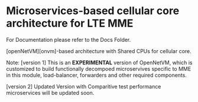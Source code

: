 # Microservices-based cellular core architecture for LTE MME

For Documentation please refer to the Docs Folder.

[openNetVM][onvm]-based architecture with Shared CPUs for cellular core.

Note: 
[version 1] This is an **EXPERIMENTAL** version of OpenNetVM, which is customized to build functionally decompoed microservives specific to MME in this module, load-balancer, forwarders and other required components.

[version 2] Updated Version with Comparitive test performance microservices will be updated soon.
